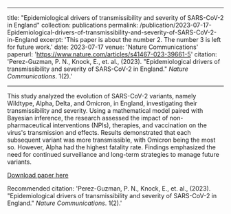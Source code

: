 ---
title: "Epidemiological drivers of transmissibility and severity of SARS-CoV-2 in England"
collection: publications
permalink: /publication/2023-07-17-Epidemiological-drivers-of-transmissibility-and-severity-of-SARS-CoV-2-in-England
excerpt: 'This paper is about the number 2. The number 3 is left for future work.'
date: 2023-07-17
venue: 'Nature Communications'
paperurl: 'https://www.nature.com/articles/s41467-023-39661-5'
citation: 'Perez-Guzman, P. N., Knock, E., et. al., (2023). &quot;Epidemiological drivers of transmissibility and severity of SARS-CoV-2 in England.&quot; <i>Nature Communications</i>. 1(2).'

------
This study analyzed the evolution of SARS-CoV-2 variants, namely Wildtype, Alpha, Delta, and Omicron, in England, investigating their transmissibility and severity. Using a mathematical model paired with Bayesian inference, the research assessed the impact of non-pharmaceutical interventions (NPIs), therapies, and vaccination on the virus's transmission and effects. Results demonstrated that each subsequent variant was more transmissible, with Omicron being the most so. However, Alpha had the highest fatality rate. Findings emphasized the need for continued surveillance and long-term strategies to manage future variants.

[Download paper here](https://www.nature.com/articles/s41467-023-39661-5)

Recommended citation: 'Perez-Guzman, P. N., Knock, E., et. al., (2023). &quot;Epidemiological drivers of transmissibility and severity of SARS-CoV-2 in England.&quot; <i>Nature Communications</i>. 1(2).'
